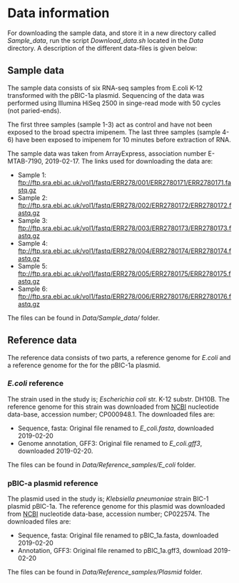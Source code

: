 # Data information 

For downloading the sample data, and store it in a new directory called *Sample_data*, run the script *Download_data.sh* located in the *Data* directory. A description of the different data-files is given below:

## Sample data 
The sample data consists of six RNA-seq samples from E.coli K-12 transformed with the pBIC-1a plasmid. Sequencing of the data was performed using Illumina HiSeq 2500 in singe-read mode with 50 cycles (not paried-ends). 

The first three samples (sample 1-3) act as control and have not been exposed to the broad spectra imipenem. The last three samples (sample 4-6) have been exposed to imipenem for 10 minutes before extraction of RNA. 

The sample data was taken from ArrayExpress, association number E-MTAB-7190, 2019-02-17. The links used for downloading the data are:

* Sample 1: ftp://ftp.sra.ebi.ac.uk/vol1/fastq/ERR278/001/ERR2780171/ERR2780171.fastq.gz
* Sample 2: ftp://ftp.sra.ebi.ac.uk/vol1/fastq/ERR278/002/ERR2780172/ERR2780172.fastq.gz
* Sample 3: ftp://ftp.sra.ebi.ac.uk/vol1/fastq/ERR278/003/ERR2780173/ERR2780173.fastq.gz
* Sample 4: ftp://ftp.sra.ebi.ac.uk/vol1/fastq/ERR278/004/ERR2780174/ERR2780174.fastq.gz
* Sample 5: ftp://ftp.sra.ebi.ac.uk/vol1/fastq/ERR278/005/ERR2780175/ERR2780175.fastq.gz
* Sample 6: ftp://ftp.sra.ebi.ac.uk/vol1/fastq/ERR278/006/ERR2780176/ERR2780176.fastq.gz

The files can be found in *Data/Sample_data/* folder. 

## Reference data 

The reference data consists of two parts, a reference genome for *E.coli* and a reference genome for the for the pBIC-1a plasmid. 

### *E.coli* reference
The strain used in the study is; *Escherichia coli* str. K-12 substr. DH10B. The reference genome for this strain was downloaded from [NCBI](https://www.ncbi.nlm.nih.gov/nucleotide) nucleotide data-base, accession number; CP000948.1. The downloaded files are:

* Sequence, fasta: Original file renamed to *E_coli.fasta*, downloaded 2019-02-20
* Genome annotation, GFF3: Original file renamed to *E_coli.gff3*, downloaded 2019-02-20. 

The files can be found in *Data/Reference_samples/E_coli* folder. 

### pBIC-a plasmid reference
The plasmid used in the study is; *Klebsiella pneumoniae* strain BIC-1 plasmid pBIC-1a. The reference genome for this plasmid was downloaded from [NCBI](https://www.ncbi.nlm.nih.gov/nucleotide) nucleotide data-base, accession number; CP022574. The downloaded files are:

* Sequence, fasta: Original file renamed to pBIC_1a.fasta, downloaded 2019-02-20
* Annotation, GFF3: Original file renamed to pBIC_1a.gff3, download 2019-02-20

The files can be found in *Data/Reference_samples/Plasmid* folder. 

